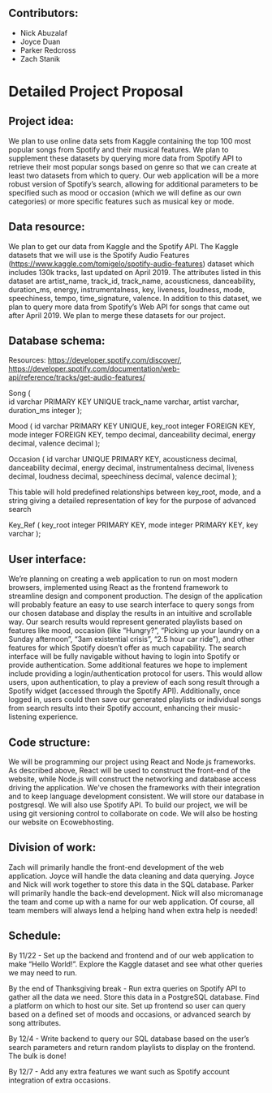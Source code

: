 ## Contributors: ##

* Nick Abuzalaf
* Joyce Duan
* Parker Redcross
* Zach Stanik

# Detailed Project Proposal #

## Project idea: ##

We plan to use online data sets from Kaggle containing the top 100 most popular songs from Spotify and their musical features. We plan to supplement these datasets by querying more data from Spotify API to retrieve their most popular songs based on genre so that we can create at least two datasets from which to query. Our web application will be a more robust version of Spotify’s search, allowing for additional parameters to be specified such as mood or occasion (which we will define as our own categories) or more specific features such as musical key or mode.

## Data resource: ##

We plan to get our data from Kaggle and the Spotify API. The Kaggle datasets that we will use is the Spotify Audio Features (https://www.kaggle.com/tomigelo/spotify-audio-features) dataset which includes 130k tracks, last updated on April 2019. The attributes listed in this dataset are artist_name, track_id, track_name, acousticness, danceability, duration_ms, energy, instrumentalness, key, liveness, loudness, mode, speechiness, tempo, time_signature, valence. In addition to this dataset, we plan to query more data from Spotify’s Web API for songs that came out after April 2019. We plan to merge these datasets for our project.

## Database schema: ##

Resources: https://developer.spotify.com/discover/, https://developer.spotify.com/documentation/web-api/reference/tracks/get-audio-features/

Song (	
	id varchar PRIMARY KEY UNIQUE
	track_name varchar, 
	artist varchar, 
	duration_ms integer
);

Mood (
	id varchar PRIMARY KEY UNIQUE, 
	key_root integer FOREIGN KEY, 
	mode integer FOREIGN KEY, 
	tempo decimal, 
	danceability decimal, 
	energy decimal, 
	valence decimal
);

Occasion (
	id varchar UNIQUE PRIMARY KEY, 
	acousticness decimal, 
	danceability decimal, 
	energy decimal, 
	instrumentalness decimal, 
	liveness decimal, 
	loudness decimal, 
	speechiness decimal, 
	valence decimal
);

This table will hold predefined relationships between key_root, mode, and a string giving a detailed representation of key for the purpose of advanced search

Key_Ref (
	key_root integer PRIMARY KEY, 
	mode integer PRIMARY KEY,
	key varchar
);
 
## User interface: ##

We’re planning on creating a web application to run on most modern browsers, implemented using React as the frontend framework to streamline design and component production. The design of the application will probably feature an easy to use search interface to query songs from our chosen database and display the results in an intuitive and scrollable way. Our search results would represent generated playlists based on features like mood, occasion (like “Hungry?”, “Picking up your laundry on a Sunday afternoon”, “3am existential crisis”, “2.5 hour car ride”), and other features for which Spotify doesn’t offer as much capability. The search interface will be fully navigable without having to login into Spotify or provide authentication.
	Some additional features we hope to implement include providing a login/authentication protocol for users. This would allow users, upon authentication, to play a preview of each song result through a Spotify widget (accessed through the Spotify API). Additionally, once logged in, users could then save our generated playlists or individual songs from search results into their Spotify account, enhancing their music-listening experience.

## Code structure: ##

We will be programming our project using React and Node.js frameworks. As described above, React will be used to construct the front-end of the website, while Node.js will construct the networking and database access driving the application. We've chosen the frameworks with their integration and to keep language development consistent. We will store our database in postgresql. We will also use Spotify API. To build our project, we will be using git versioning control to collaborate on code. We will also be hosting our website on Ecowebhosting.

## Division of work: ##

Zach will primarily handle the front-end development of the web application. Joyce will handle the data cleaning and data querying. Joyce and Nick will work together to store this data in the SQL database. Parker will primarily handle the back-end development. Nick will also micromanage the team and come up with a name for our web application. Of course, all team members will always lend a helping hand when extra help is needed!

## Schedule: ##

By 11/22 -  Set up the backend and frontend and of our web application to make “Hello World!”. Explore the Kaggle dataset and see what other queries we may need to run. 

By the end of Thanksgiving break - Run extra queries on Spotify API to gather all the data we need. Store this data in a PostgreSQL database. Find a platform on which to host our site. Set up frontend so user can query based on a defined set of moods and occasions, or advanced search by song attributes. 

By  12/4 - Write backend to query our SQL database based on the user’s search parameters and return random playlists to display on the frontend. The bulk is done!

By 12/7 - Add any extra features we want such as Spotify account integration of extra occasions.
